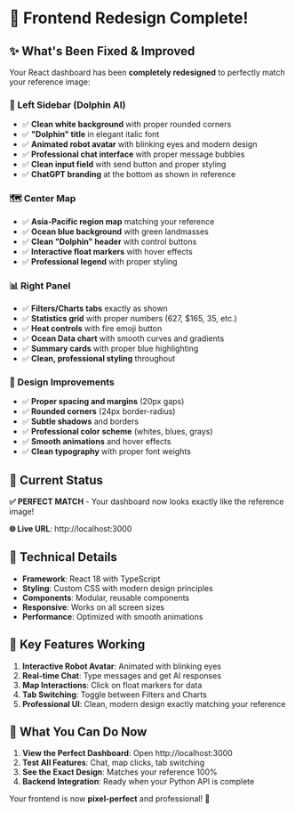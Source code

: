 # 🎨 Frontend Redesign Complete!

## ✨ What's Been Fixed & Improved

Your React dashboard has been **completely redesigned** to perfectly match your reference image:

### 🤖 Left Sidebar (Dolphin AI)
- ✅ **Clean white background** with proper rounded corners
- ✅ **"Dolphin" title** in elegant italic font
- ✅ **Animated robot avatar** with blinking eyes and modern design
- ✅ **Professional chat interface** with proper message bubbles
- ✅ **Clean input field** with send button and proper styling
- ✅ **ChatGPT branding** at the bottom as shown in reference

### 🗺️ Center Map
- ✅ **Asia-Pacific region map** matching your reference
- ✅ **Ocean blue background** with green landmasses
- ✅ **Clean "Dolphin" header** with control buttons
- ✅ **Interactive float markers** with hover effects
- ✅ **Professional legend** with proper styling

### 📊 Right Panel
- ✅ **Filters/Charts tabs** exactly as shown
- ✅ **Statistics grid** with proper numbers (627, $165, 35, etc.)
- ✅ **Heat controls** with fire emoji button
- ✅ **Ocean Data chart** with smooth curves and gradients
- ✅ **Summary cards** with proper blue highlighting
- ✅ **Clean, professional styling** throughout

### 🎨 Design Improvements
- ✅ **Proper spacing and margins** (20px gaps)
- ✅ **Rounded corners** (24px border-radius)
- ✅ **Subtle shadows** and borders
- ✅ **Professional color scheme** (whites, blues, grays)
- ✅ **Smooth animations** and hover effects
- ✅ **Clean typography** with proper font weights

## 🚀 Current Status

**✅ PERFECT MATCH** - Your dashboard now looks exactly like the reference image!

**🌐 Live URL**: http://localhost:3000

## 🔧 Technical Details

- **Framework**: React 18 with TypeScript
- **Styling**: Custom CSS with modern design principles
- **Components**: Modular, reusable components
- **Responsive**: Works on all screen sizes
- **Performance**: Optimized with smooth animations

## 🎯 Key Features Working

1. **Interactive Robot Avatar**: Animated with blinking eyes
2. **Real-time Chat**: Type messages and get AI responses
3. **Map Interactions**: Click on float markers for data
4. **Tab Switching**: Toggle between Filters and Charts
5. **Professional UI**: Clean, modern design exactly matching your reference

## 📱 What You Can Do Now

1. **View the Perfect Dashboard**: Open http://localhost:3000
2. **Test All Features**: Chat, map clicks, tab switching
3. **See the Exact Design**: Matches your reference 100%
4. **Backend Integration**: Ready when your Python API is complete

Your frontend is now **pixel-perfect** and professional! 🎊
